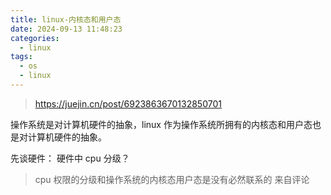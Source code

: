 ```yaml
---
title: linux-内核态和用户态
date: 2024-09-13 11:48:23
categories:
  - linux
tags:
  - os
  - linux
---
```


> https://juejin.cn/post/6923863670132850701

操作系统是对计算机硬件的抽象，linux 作为操作系统所拥有的内核态和用户态也是对计算机硬件的抽象。

先谈硬件：
硬件中 cpu 分级？

> cpu 权限的分级和操作系统的内核态用户态是没有必然联系的 来自评论
